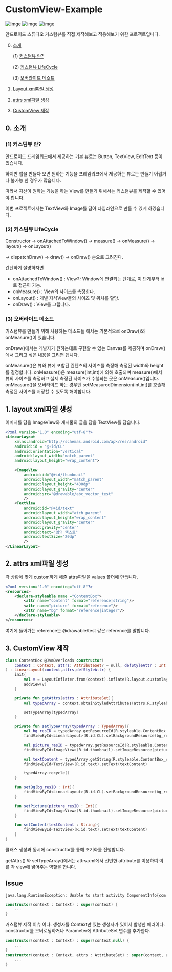 # CustomView-Example

![imge](https://img.shields.io/badge/ProjectType-SingleStudy-green) ![imge](https://img.shields.io/badge/Language-Kotlin-yellow) ![imge](https://img.shields.io/badge/Tools-AndroidStudio-blue)

안드로이드 스튜디오 커스텀뷰를 직접 제작해보고 적용해보기 위한 프로젝트입니다.

0. [소개](https://github.com/Jaesungchi/CustomView-Example#0-소개)

    (1) [커스텀뷰 란?](https://github.com/Jaesungchi/CustomView-Example#1-커스텀뷰-란)

    (2) [커스텀뷰 LifeCycle](https://github.com/Jaesungchi/CustomView-Example#2-커스텀뷰-LifeCycle)

    (3) [오버라이드 메소드](https://github.com/Jaesungchi/CustomView-Example#3-오버라이드-메소드)

1. [Layout xml파일 생성](https://github.com/Jaesungchi/CustomView-Example#1-layout-xml파일-생성)

2. [attrs xml파일 생성](https://github.com/Jaesungchi/CustomView-Example#2-attrs-xml파일-생성)

3. [CustomView 제작](https://github.com/Jaesungchi/CustomView-Example#3-customview-제작)

## 0. 소개

### (1) 커스텀뷰 란?

안드로이드 프레임워크에서 제공하는 기본 뷰로는 Button, TextView, EditText 등이 있습니다.

하지만 앱을 만들다 보면 원하는 기능을 프레임워크에서 제공하는 뷰로는 만들기 어렵거나 불가능 한 경우가 많습니다.

따라서 자신이 원하는 기능을 하는 View를 만들기 위해서는 커스텀뷰를 제작할 수 있어야 합니다.

이번 프로젝트에서는 TextView와 Image를 담아  타임라인으로 만들 수 있게 하겠습니다.

### (2) 커스텀뷰 LifeCycle

Constructor -> onAttachedToWindow() -> measure() -> onMeasure() -> layout() -> onLayout()

-> dispatchDraw() -> draw() -> onDraw()  순으로 그려진다.

간단하게 설명하자면

- onAttachedToWindow()  : View가 Window에 연결되는 단계로, 이 단계부터 id로 접근이 가능.
- onMeasure() : View의 사이즈를 측정한다.
- onLayout() : 개별 자식View들의 사이즈 및 위치를 할당.
- onDraw() : View를 그립니다.

### (3) 오버라이드 메소드

커스텀뷰를 만들기 위해 사용하는 메소드들 에서는 기본적으로 onDraw()와 onMeasure()이 있습니다.

onDraw()에서는 개발자가 원하는대로 구현할 수 있는 Canvas를 제공하며 onDraw()에서 그리고 싶은 내용을 그리면 됩니다.

onMeasure()은 뷰와 뷰에 포함된 컨텐츠의 사이즈를 측정해 측정된 width와 height를 결정합니다. onMeasure()은 measure(int,int)에 의해 호출되며 measure()에서 뷰의 사이즈를 측정하고 실제 측정된 사이즈가 수행되는 곳은 onMeasure()입니다. onMeasure()을 오버라이드 하는 경우엔 setMeasuredDimension(int,int)를 호출해 측정된 사이즈를 저장할 수 있도록 해야합니다.

## 1. layout xml파일 생성

이미지를 담을 ImageView와 게시물의 글을 담을 TextView를 담습니다.

```xml
<?xml version="1.0" encoding="utf-8"?>
<LinearLayout
    xmlns:android="http://schemas.android.com/apk/res/android"
    android:id = "@+id/CL"
    android:orientation="vertical"
    android:layout_width="match_parent"
    android:layout_height="wrap_content">

    <ImageView
        android:id="@+id/thumbnail"
        android:layout_width="match_parent"
        android:layout_height="400dp"
        android:layout_gravity="center"
        android:src="@drawable/abc_vector_test"
        />
    <TextView
        android:id="@+id/text"
        android:layout_width="atch_parent"
        android:layout_height="wrap_content"
        android:layout_gravity="center"
        android:gravity="center"
        android:text="임의 텍스트"
        android:textSize="20dp"
        />
</LinearLayout>
```

## 2. attrs xml파일 생성

각 상황에 맞게 custom하게 해줄 attrs파일을 values 폴더에 만듭니다.

```xml
<?xml version="1.0" encoding="utf-8"?>
<resources>
    <declare-styleable name ="ContentBox">
        <attr name="content" format="reference|string"/>
        <attr name="picture" format="reference"/>
        <attr name="bg" format="reference|integer"/>
    </declare-styleable>
</resources>
```

여기에 들어가는 reference는 @drawable/test 같은 reference를 말합니다.

## 3. CustomView 제작

```kotlin
class ContentBox @JvmOverloads constructor(
    context : Context, attrs: AttributeSet? = null, defStyleAttr : Int = 0
) : LinearLayout(context,attrs,defStyleAttr) {
    init{
        val v = LayoutInflater.from(context).inflate(R.layout.customlayout,this,false)
        addView(v)
    }

    private fun getAttrs(attrs : AttributeSet){
        val typedArray = context.obtainStyledAttributes(attrs,R.styleable.ContentBox)

        setTypeArray(typedArray)
    }

    private fun setTypeArray(typedArray : TypedArray){
        val bg_resID = typedArray.getResourceId(R.styleable.ContentBox_bg,R.drawable.ic_launcher_foreground)
        findViewById<LinearLayout>(R.id.CL).setBackgroundResource(bg_resID)

        val picture_resID = typedArray.getResourceId(R.styleable.ContentBox_picture,R.drawable.ic_launcher_foreground)
        findViewById<ImageView>(R.id.thumbnail).setImageResource(picture_resID)

        val textContent = typedArray.getString(R.styleable.ContentBox_content)
        findViewById<TextView>(R.id.text).setText(textContent)

        typedArray.recycle()
    }

    fun setBg(bg_resID : Int){
        findViewById<LinearLayout>(R.id.CL).setBackgroundResource(bg_resID)
    }

    fun setPicture(picture_resID : Int){
        findViewById<ImageView>(R.id.thumbnail).setImageResource(picture_resID)
    }

    fun setContent(textContent : String){
        findViewById<TextView>(R.id.text).setText(textContent)
    }
}
```

클래스 생성과 동시에 constructor를 통해 초기화를 진행합니다.

getAttrs() 와 setTypeArray()에서는 attrs.xml에서 선언한 attribute를 이용하여 이를 각 view에 넣어주는 역할을 합니다.

## Issue

```kotlin
java.lang.RuntimeException: Unable to start activity ComponentInfo{com.kotlin.jaesungchi.customview/com.kotlin.jaesungchi.customview.MainActivity}: android.view.InflateException: Binary XML file line #20 in com.kotlin.jaesungchi.customview:layout/activity_main: Binary XML file line #20 in com.kotlin.jaesungchi.customview:layout/activity_main: Error inflating class com.kotlin.jaesungchi.customview.ContentBox
```

```kotlin
constructor(context : Context) : super(context) {
    ...
}
```

커스텀뷰 제작 이슈 이다. 생성자를 Context만 있는 생성자가 있어서 발생한 에러이다. constructor를 오버로딩하거나 Parameter에 AttributeSet 변수를 추가한다.

```kotlin
constructor(context : Context) : super(context,null) {
    ...
}
constructor(context : Context, attrs : AttributeSet) : super(context, attrs) {
    ...
}
```

